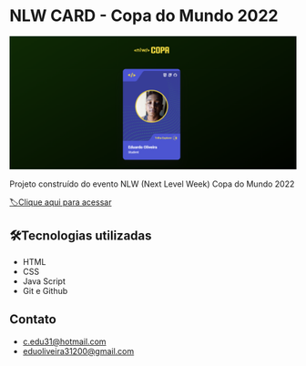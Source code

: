 # NLW CARD - Copa do Mundo 2022

![preview](./assets/copa.jpg)

Projeto construído do evento NLW (Next Level Week) Copa do Mundo 2022

[🏷️Clique aqui para acessar](https://eduardooliveira3101.github.io/NLW-COPA-CARD/)

## 🛠️Tecnologias  utilizadas

- HTML 
- CSS
- Java Script
- Git e Github


## Contato
- c.edu31@hotmail.com
- eduoliveira31200@gmail.com


